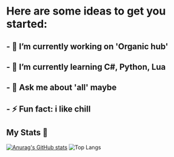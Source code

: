 # Here are some ideas to get you started:

## - 🔭 I’m currently working on 'Organic hub'
## - 🌱 I’m currently learning C#, Python, Lua
## - 💬 Ask me about 'all' maybe
## - ⚡ Fun fact: i like chill

## My Stats 📖

[![Anurag's GitHub stats](https://github-readme-stats.vercel.app/api?username=Jerka2009)](https://github.com/anuraghazra/github-readme-stats) ![Top Langs](https://github-readme-stats.vercel.app/api/top-langs/?username=Jerka2009&layout=compact)
